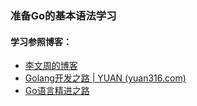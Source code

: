 ### 准备Go的基本语法学习

#### 学习参照博客：

* [李文周的博客](https://www.liwenzhou.com/posts/Go/golang-menu/)
*  [Golang开发之路 | YUAN (yuan316.com)](http://www.yuan316.com/post/Golang开发之路/) 
*  [Go语言精进之路](https://golang-minibear2333.github.io/)





